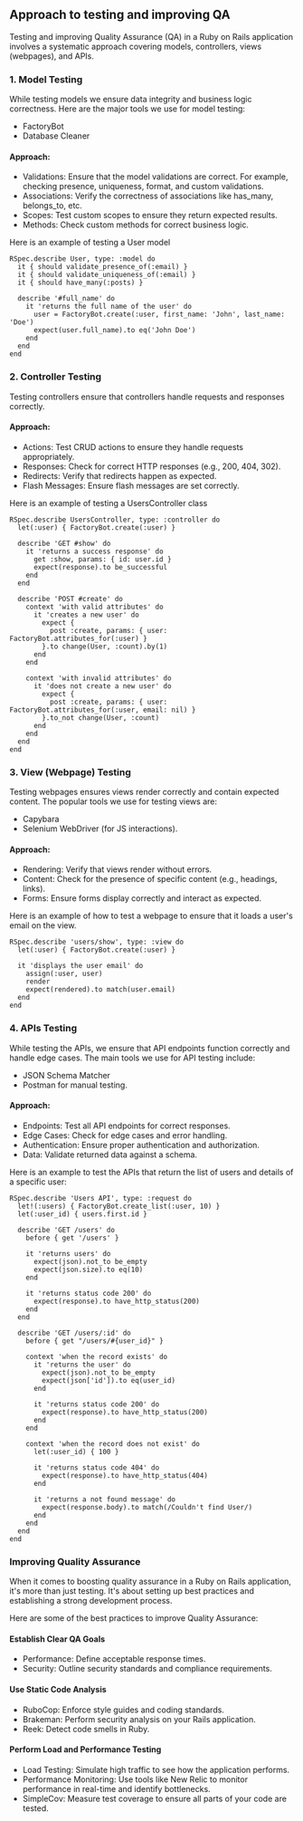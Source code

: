 ## Approach to testing and improving QA

Testing and improving Quality Assurance (QA) in a Ruby on Rails application involves a systematic approach covering models, controllers, views (webpages), and APIs.

### 1. Model Testing
While testing models we ensure data integrity and business logic correctness. Here are the major tools we use for model testing:
- FactoryBot
- Database Cleaner

#### Approach:
- Validations: Ensure that the model validations are correct. For example, checking presence, uniqueness, format, and custom validations.
- Associations: Verify the correctness of associations like has_many, belongs_to, etc.
- Scopes: Test custom scopes to ensure they return expected results.
- Methods: Check custom methods for correct business logic.

Here is an example of testing a User model
```
RSpec.describe User, type: :model do
  it { should validate_presence_of(:email) }
  it { should validate_uniqueness_of(:email) }
  it { should have_many(:posts) }

  describe '#full_name' do
    it 'returns the full name of the user' do
      user = FactoryBot.create(:user, first_name: 'John', last_name: 'Doe')
      expect(user.full_name).to eq('John Doe')
    end
  end
end

```

### 2. Controller Testing
Testing controllers ensure that controllers handle requests and responses correctly.

#### Approach:
- Actions: Test CRUD actions to ensure they handle requests appropriately.
- Responses: Check for correct HTTP responses (e.g., 200, 404, 302).
- Redirects: Verify that redirects happen as expected.
- Flash Messages: Ensure flash messages are set correctly.

Here is an example of testing a UsersController class
```
RSpec.describe UsersController, type: :controller do
  let(:user) { FactoryBot.create(:user) }

  describe 'GET #show' do
    it 'returns a success response' do
      get :show, params: { id: user.id }
      expect(response).to be_successful
    end
  end

  describe 'POST #create' do
    context 'with valid attributes' do
      it 'creates a new user' do
        expect {
          post :create, params: { user: FactoryBot.attributes_for(:user) }
        }.to change(User, :count).by(1)
      end
    end

    context 'with invalid attributes' do
      it 'does not create a new user' do
        expect {
          post :create, params: { user: FactoryBot.attributes_for(:user, email: nil) }
        }.to_not change(User, :count)
      end
    end
  end
end
```

### 3. View (Webpage) Testing
Testing webpages ensures views render correctly and contain expected content. The popular tools we use for testing views are:
- Capybara
- Selenium WebDriver (for JS interactions).

#### Approach:
- Rendering: Verify that views render without errors.
- Content: Check for the presence of specific content (e.g., headings, links).
- Forms: Ensure forms display correctly and interact as expected.

Here is an example of how to test a webpage to ensure that it loads a user's email on the view.
```
RSpec.describe 'users/show', type: :view do
  let(:user) { FactoryBot.create(:user) }

  it 'displays the user email' do
    assign(:user, user)
    render
    expect(rendered).to match(user.email)
  end
end
```

### 4. APIs Testing
While testing the APIs, we ensure that API endpoints function correctly and handle edge cases. The main tools we use for API testing include:
- JSON Schema Matcher
- Postman for manual testing.

#### Approach:
- Endpoints: Test all API endpoints for correct responses.
- Edge Cases: Check for edge cases and error handling.
- Authentication: Ensure proper authentication and authorization.
- Data: Validate returned data against a schema.

Here is an example to test the APIs that return the list of users and details of a specific user:
```
RSpec.describe 'Users API', type: :request do
  let!(:users) { FactoryBot.create_list(:user, 10) }
  let(:user_id) { users.first.id }

  describe 'GET /users' do
    before { get '/users' }

    it 'returns users' do
      expect(json).not_to be_empty
      expect(json.size).to eq(10)
    end

    it 'returns status code 200' do
      expect(response).to have_http_status(200)
    end
  end

  describe 'GET /users/:id' do
    before { get "/users/#{user_id}" }

    context 'when the record exists' do
      it 'returns the user' do
        expect(json).not_to be_empty
        expect(json['id']).to eq(user_id)
      end

      it 'returns status code 200' do
        expect(response).to have_http_status(200)
      end
    end

    context 'when the record does not exist' do
      let(:user_id) { 100 }

      it 'returns status code 404' do
        expect(response).to have_http_status(404)
      end

      it 'returns a not found message' do
        expect(response.body).to match(/Couldn't find User/)
      end
    end
  end
end

```

### Improving Quality Assurance 
When it comes to boosting quality assurance in a Ruby on Rails application, it's more than just testing. It's about setting up best practices and establishing a strong development process.

Here are some of the best practices to improve Quality Assurance:

#### Establish Clear QA Goals
- Performance: Define acceptable response times.
- Security: Outline security standards and compliance requirements.

#### Use Static Code Analysis
- RuboCop: Enforce style guides and coding standards.
- Brakeman: Perform security analysis on your Rails application.
- Reek: Detect code smells in Ruby.

#### Perform Load and Performance Testing
- Load Testing: Simulate high traffic to see how the application performs.
- Performance Monitoring: Use tools like New Relic to monitor performance in real-time and identify bottlenecks.
- SimpleCov: Measure test coverage to ensure all parts of your code are tested.


